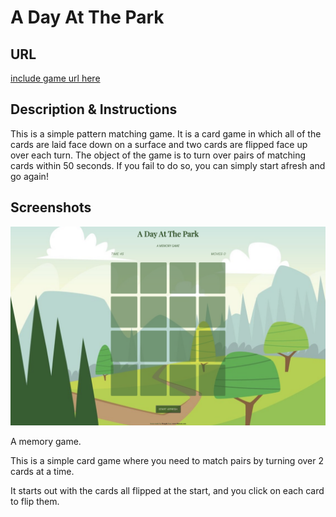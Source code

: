 # A Day At The Park

## URL

<a href="http://www.google.com">include game url here</a>

## Description & Instructions

This is a simple pattern matching game. It is a card game in which all of the cards are laid face down on a surface and two cards are flipped face up over each turn. The object of the game is to turn over pairs of matching cards within 50 seconds. If you fail to do so, you can simply start afresh and go again!

## Screenshots

<img src="images/screenshots/Start.png" alt="Start"/>



A memory game.

This is a simple card game where you need to match pairs by turning over 2 cards at a time. 

It starts out with the cards all flipped at the start, and you click on each card to flip them.
